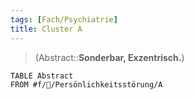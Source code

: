 ```yaml
---
tags: [Fach/Psychiatrie]
title: Cluster A
---
```

> (Abstract::**Sonderbar, Exzentrisch.**)
```dataview
TABLE Abstract
FROM #f/💭/Persönlichkeitsstörung/A 
```